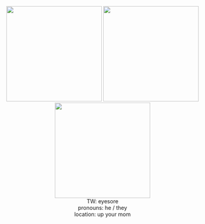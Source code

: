 <p align="center">
    <img height="250px" src="https://user-images.githubusercontent.com/79447856/117272100-b0453480-ae0f-11eb-86c1-ada0e7b75b57.gif"</img>
    <img height="250px" src="https://user-images.githubusercontent.com/79447856/117268915-a7069880-ae0c-11eb-9873-83448bf3b631.gif"></img>
    <img height="250px" src="https://user-images.githubusercontent.com/79447856/117272100-b0453480-ae0f-11eb-86c1-ada0e7b75b57.gif"></img><br>
    TW: eyesore<br>
    pronouns: he / they<br>
    location: up your mom
</p>
